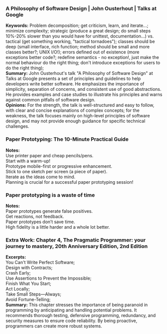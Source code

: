 ### A Philosophy of Software Design | John Ousterhout | Talks at Google
**Keywords:** Problem decomposition; get criticism, learn, and iterate...; minimize complexity; strategic (produce a great design; do small steps 10%-20% slower than you would have for unittest, documentation...) vs. tactical (get something working, "tactical tornadoes"); classes should be deep (small interface, rich function; method should be small and more classes better?; UNIX I/O!); errors defined out of existence (more exceptions better code?; redefine semantics - no exception!, just make the normal behaviour do the right thing; don't introduce exceptions for users to do the right thing);  
**Summary:** John Ousterhout's talk "A Philosophy of Software Design" at Talks at Google presents a set of principles and guidelines to help developers write better software. He emphasizes the importance of simplicity, separation of concerns, and consistent use of good abstractions. He provides examples and case studies to illustrate his principles and warns against common pitfalls of software design.  
**Opinions:** For the strength, the talk is well-structured and easy to follow, with clear and concise explanations of complex concepts; for the weakness, the talk focuses mainly on high-level principles of software design, and may not provide enough guidance for specific technical challenges.  
### Paper Prototyping: The 10-Minute Practical Guide
**Notes:**  
Use printer paper and cheap pencils/pens.  
Start with a warm-up!  
Prototype mobile-first or progressive enhancement.  
Stick to one sketch per screen (a piece of paper).   
Iterate as the ideas come to mind.   
Planning is crucial for a successful paper prototyping session!   
### Paper prototyping is a waste of time
**Notes:**  
Paper prototypes generate false positives.  
Get reactions, not feedback.  
Paper prototypes don’t save time.  
High fidelity is a little harder and a whole lot better.  
### Extra Work: Chapter 4, The Pragmatic Programmer: your journey to mastery, 20th Anniversary Edition, 2nd Edition  
**Excerpts:**  
You Can't Write Perfect Software;  
Design with Contracts;  
Crash Early;  
Use Assertions to Prevent the Impossible;  
Finish What You Start;  
Act Locally;  
Take Small Steps—Always;  
Avoid Fortune-Telling;  
**Summary:** This chapter stresses the importance of being paranoid in programming by anticipating and handling potential problems. It recommends thorough testing, defensive programming, redundancy, and security measures to ensure code reliability. By being proactive, programmers can create more robust systems.
